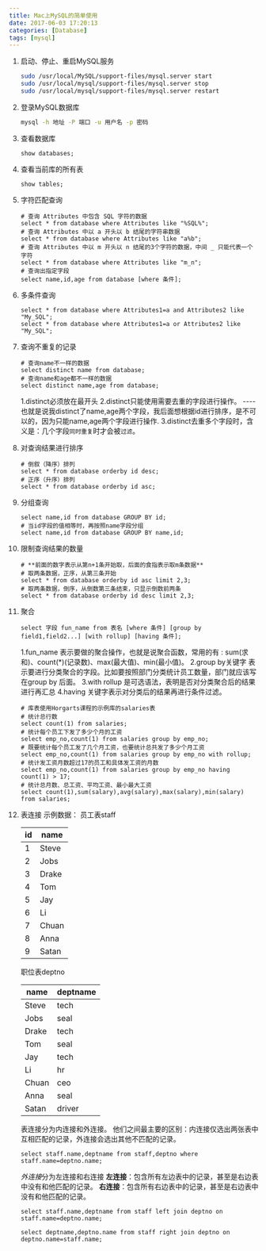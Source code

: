 ```yaml
---
title: Mac上MySQL的简单使用
date: 2017-06-03 17:20:13
categories: [Database]
tags: [mysql]
---
```


1. 启动、停止、重启MySQL服务
	```bash
	sudo /usr/local/MySQL/support-files/mysql.server start
	sudo /usr/local/mysql/support-files/mysql.server stop
	sudo /usr/local/mysql/support-files/mysql.server restart
	```

  <!--more-->

2. 登录MySQL数据库
	```bash
	mysql -h 地址 -P 端口 -u 用户名 -p 密码
	```

3. 查看数据库
	```mysql
	show databases;
	```

4. 查看当前库的所有表
	```mysql
	show tables;
	```

5. 字符匹配查询
	```mysql
	# 查询 Attributes 中包含 SQL 字符的数据
	select * from database where Attributes like "%SQL%";
	# 查询 Attributes 中以 a 开头以 b 结尾的字符串数据
	select * from database where Attributes like "a%b";
	# 查询 Attributes 中以 m 开头以 n 结尾的3个字符的数据，中间 _ 只能代表一个字符
	select * from database where Attributes like "m_n";
	# 查询出指定字段
	select name,id,age from database [where 条件];
	```

6. 多条件查询
	```mysql
	select * from database where Attributes1=a and Attributes2 like "My_SQL";
	select * from database where Attributes1=a or Attributes2 like "My_SQL";
	```

7. 查询不重复的记录
	```mysql
	# 查询name不一样的数据
	select distinct name from database;
	# 查询name和age都不一样的数据
	select distinct name,age from database;
	```
	1.distinct必须放在最开头
    2.distinct只能使用需要去重的字段进行操作。  ----也就是说我distinct了name,age两个字段，我后面想根据id进行排序，是不可以的，因为只能name,age两个字段进行操作.
    3.distinct去重多个字段时，含义是：几个字段`同时重复`时才会被`过滤`。

8. 对查询结果进行排序
	```mysql
	# 倒叙（降序）排列
	select * from database orderby id desc;
	# 正序（升序）排列
	select * from database orderby id asc;
	```

9. 分组查询
	```mysql
	select name,id from database GROUP BY id;
	# 当id字段的值相等时，再按照name字段分组
	select name,id from database GROUP BY name,id;
	```

10. 限制查询结果的数量
	```mysql
	# **前面的数字表示从第n+1条开始取，后面的食指表示取m条数据**
	# 取两条数据，正序，从第三条开始
	select * from database orderby id asc limit 2,3;
	# 取两条数据，倒序，从倒数第三条结束，只显示倒数前两条
	select * from database orderby id desc limit 2,3;
	```

11. 聚合
	```mysql
	select 字段 fun_name from 表名 [where 条件] [group by field1,field2...] [with rollup] [having 条件];
	```
	1.fun_name 表示要做的聚合操作，也就是说聚合函数，常用的有 : sum(求和)、count(*)(记录数)、max(最大值)、min(最小值)。
	2.group by关键字 表示要进行分类聚合的字段。比如要按照部门分类统计员工数量，部门就应该写在group by 后面。
	3.with rollup 是可选语法，表明是否对分类聚合后的结果进行再汇总
	4.having 关键字表示对分类后的结果再进行条件过滤。
	
	```mysql
	# 库表使用Horgarts课程的示例库的salaries表
	# 统计总行数
	select count(1) from salaries;
	# 统计每个员工下发了多少个月的工资
	select emp_no,count(1) from salaries group by emp_no;
	# 既要统计每个员工发了几个月工资，也要统计总共发了多少个月工资
	select emp_no,count(1) from salaries group by emp_no with rollup;
	# 统计发工资月数超过17的员工和具体发工资的月数
	select emp_no,count(1) from salaries group by emp_no having count(1) > 17;
	# 统计总月数、总工资、平均工资、最小最大工资
	select count(1),sum(salary),avg(salary),max(salary),min(salary) from salaries;
	```

12. 表连接
	示例数据：
	员工表staff

	| id  | name |
	| --- | --- |
	|1|Steve|
	|2|Jobs|
	|3|Drake|
	|4|Tom|
	|5|Jay|
	|6|Li|
	|7|Chuan|
	|8|Anna|
	|9|Satan|
	
	职位表deptno

	| name  | deptname |
	| --- | --- |
	|Steve|tech|
	|Jobs|seal|
	|Drake|tech|
	|Tom|seal|
	|Jay|tech|
	|Li|hr|
	|Chuan|ceo|
	|Anna|seal|
	|Satan|driver|

	表连接分为内连接和外连接。
	他们之间最主要的区别：内连接仅选出两张表中互相匹配的记录，外连接会选出其他不匹配的记录。

	```mysql
	select staff.name,deptname from staff,deptno where staff.name=deptno.name;
	```

	*外连接*分为左连接和右连接
	**左连接**：包含所有左边表中的记录，甚至是右边表中没有和他匹配的记录。
	**右连接**：包含所有右边表中的记录，甚至是右边表中没有和他匹配的记录。

	```mysql
	select staff.name,deptname from staff left join deptno on staff.name=deptno.name;
	```
	```mysql
	select deptname,deptno.name from staff right join deptno on deptno.name=staff.name;
	```